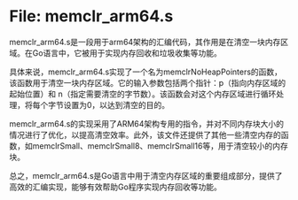 # File: memclr_arm64.s

memclr_arm64.s是一段用于arm64架构的汇编代码，其作用是在清空一块内存区域。在Go语言中，它被用于实现内存回收和垃圾收集等功能。

具体来说，memclr_arm64.s实现了一个名为memclrNoHeapPointers的函数，该函数用于清空一块内存区域。它的输入参数包括两个指针：p（指向内存区域的起始位置）和 n（指定需要清空的字节数）。该函数会对这个内存区域进行循环处理，将每个字节设置为0，以达到清空的目的。

memclr_arm64.s的实现采用了ARM64架构专用的指令，并对不同内存块大小的情况进行了优化，以提高清空效率。此外，该文件还提供了其他一些清空内存的函数，如memclrSmall、memclrSmall8、memclrSmall16等，用于清空较小的内存块。

总之，memclr_arm64.s是Go语言中用于清空内存区域的重要组成部分，提供了高效的汇编实现，能够有效帮助Go程序实现内存回收等功能。

